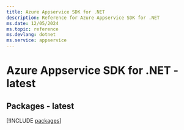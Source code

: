 ```yaml
---
title: Azure Appservice SDK for .NET
description: Reference for Azure Appservice SDK for .NET
ms.date: 12/05/2024
ms.topic: reference
ms.devlang: dotnet
ms.service: appservice
---
```

# Azure Appservice SDK for .NET - latest
## Packages - latest
[!INCLUDE [packages](appservice-index.md)]